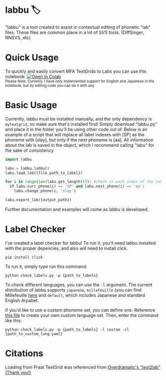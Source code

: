 # labbu 🏷️
"labbu" is a tool created to assist in contextual editing of phonetic "lab" files. These files are common place in a lot of SVS tools. (DiffSinger, NNSVS, etc)
# Quick Usage
To quickly and easily convert MFA TextGrids to Labs you can use this notebook:   [![Open In Colab](https://colab.research.google.com/assets/colab-badge.svg)](https://colab.research.google.com/drive/1_U8sEel7T8QAYBi3nrwTucnG4marIfxb?usp=sharing)<br>
<sub>Please Note: Currenly, I have only implemented support for English and Japanese in the notebook, but by editing code you can do it with any.</sub>
# Basic Usage
Currently, labbu must be installed manually, and the only dependency is ```mytextgrid```, so make sure that's installed first! Simply download "labbu.py" and place it in the folder you'll be using other code out of. Below is an example of a script that will replace all label indexes with [SP] as the phoneme with [slay], but only if the next phoneme is [aa]. All information about the lab is saved in the object, which I recommend calling "labu" for the sake of consistency.
```python
import labbu

labu = labbu.labbu()
labu.load_lab({file_path_to_label})

for i in range(len(labu.get_length())): #check in each index of the lab file
  if labu.curr_phone(i) == 'SP' and labu.next_phone(i) == 'aa':
    labu.change_phone(i, 'slay')

labu.export_lab({output_path})
```
Further documentation and examples will come as labbu is developed.

# Label Checker
I've created a label checker for labbu! To run it, you'll need labbu installed with the proper depencies, and also will need to install click.

`pip install click`

To run it, simply type run this command:

`python check_labels.py -p {path_to_labels}`

To check different languages, you can use the `-l` argument. The current distribution of labbu supports `japanese`, `millefeuille` (you can find Millefeuille [here](https://github.com/imsupposedto/Millefeuille-DiffSinger-French/tree/main) and `default`, which includes Japanese and standard English Arpabet.

If you'd like to use a custom phoneme set, you can define one. Reference [this file](custom_language.yaml) to create your own custom language set. Then, enter the command like this:

`python check_labels.py -p {path_to_labels} -l custom -cl {path_to_custom_lang.yaml}`

# Citations
Loading from Praat TextGrid was referenced from [Overdramatic's "text2lab" (Thank you!)](https://github.com/overdramatic/text2lab)
